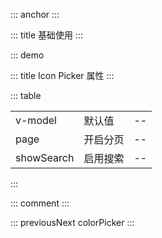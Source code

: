 ::: anchor
:::

::: title 基础使用
:::

::: demo

<template>
  <lay-color-picker></lay-color-picker>
</template>

<script>
export default {
  setup() {
    return {
    }
  }
}
</script>

::: title Icon Picker 属性
:::

::: table

|            |          |     |
| ---------- | -------- | --- |
| v-model    | 默认值   | --  |
| page       | 开启分页 | --  |
| showSearch | 启用搜索 | --  |

:::

::: comment
:::

::: previousNext colorPicker
:::